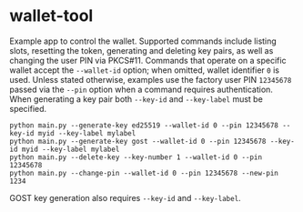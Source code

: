 # wallet-tool
Example app to control the wallet. Supported commands include listing slots,
resetting the token, generating and deleting key pairs, as well as changing the
user PIN via PKCS#11. Commands that operate on a specific wallet accept the
``--wallet-id`` option; when omitted, wallet identifier ``0`` is used. Unless
stated otherwise, examples use the factory user PIN ``12345678`` passed via the
``--pin`` option when a command requires authentication.
When generating a key pair both ``--key-id`` and ``--key-label`` must be
specified.

```
python main.py --generate-key ed25519 --wallet-id 0 --pin 12345678 --key-id myid --key-label mylabel
python main.py --generate-key gost --wallet-id 0 --pin 12345678 --key-id myid --key-label mylabel
python main.py --delete-key --key-number 1 --wallet-id 0 --pin 12345678
python main.py --change-pin --wallet-id 0 --pin 12345678 --new-pin 1234
```
GOST key generation also requires ``--key-id`` and ``--key-label``.
